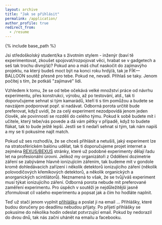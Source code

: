 ```yaml
---
layout: archive
title: "Jak se přihlásit"
permalink: /application/
author_profile: true
redirect_from:
  - /resume
---
```


{% include base_path %}

Jsi středoškolský student/ka s životním stylem - inženýr (baví tě experimentovat, zkoušet spojovat/rozpojovat věci, hrabat se v gadgetech a seš tak trochu divný/á)? Pokud ano a máš chuť naskočit do zajímavýho projektu, na který budeš moct být na konci roku hrdý/á, tak je FÍK—BALLOON soutěž přesně pro tebe. Pokud ne, nevadí. Přihlaš se taky. Jenom počítej s tím, že potkáš "zajímavé" lidi.

Vzhledem k tomu, že se od tebe očekává velké množství práce od návrhu experimentu, přes konstrukci, výrobu, až po testování, atd., tak ti doporučujeme sehnat si tým kamarádů, kteří ti s tím pomůžou a budete se navzájem podporovat popř. si nadávat. Odborná porota určitě bude preferovat, když uvidí, že za celý experiment nezodpovídá jenom jeden člověk, ale povinnosti se rozdělí do celého týmu. Pokud k sobě budete mít i učitele, který tebe/vás povede a dá vám pětky v případě, když to budete flákat, tak to bude ještě lepší. Jestli se ti nedaří sehnat si tým, tak nám napiš a my se ti pokusíme najít match.

Pokud už ses rozhodl/a, že se chceš přihlásit a netušíš, jaký experiment lze na stratosférickém balónu udělat, tak ti doporučujeme projet internet a zejména [REXUS/BEXUS](http://rexusbexus.net/) stránky, které už podobné experimenty dělají řadu let na profesionální úrovni. Jelikož my organizátoři z Oddělení dozimetrie záření se zabýváme hlavně ionizujícím zářením, tak budeme mít v gondole kromě dohledávacích zařízení i několik detektorů ionizujícího záření (několik polovodičových křemíkových detektorů, a několik organických a anorganických scintilátorů). Neznamená to však, že se tvůj/váš experiment musí týkat ionizujícího záření. Odborná porota nebude mít preferované zaměření experimentu. Pro úspěch v soutěži je nejdůležitější jasně zformulovat cíl vašeho experimentu a popsat jak a čím ho hodláte naplnit.

Teď už stačí jenom vyplnit [přihlášku](http://odz-ujf-av-cr.github.io/files/paper1.pdf) a poslat ji na email ... Přihlášky, které budou doručeny po deadlinu nebudou přijaty. Po přijetí přihlášky se pokusíme do několika hodin odeslat potvrzující email. Pokud by nedorazil do dvou dnů, tak nás začni uhánět na emailu a facebooku.
